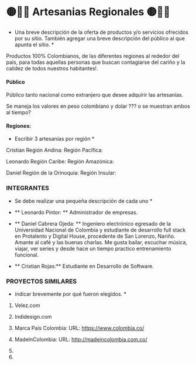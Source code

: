 # 🟡🔵🔴 Artesanias Regionales 🟡🔵🔴

* Una breve descripción de la oferta de productos y/o servicios ofrecidos por su sitio. También agregar una breve descripción del público al que apunta el sitio. *

Productos 100% Colombianos, de las diferentes regiones al rededor del país, para todas aquellas personas que buscan contagiarse del cariño y la calidez de todos nuestros habitantes!.

#### Público
Público tanto nacional como extranjero que desee adquirir las artesanías.

Se maneja los valores en peso colombiano y dolar ??? o se muestran ambos al tiempo?


#### Regiones:

* Escribir 3 artesanías por región *

Cristian
Región Andina:
Región Pacífica:

Leonardo
Región Caribe:
Región Amazónica:

Daniel
Región de la Orinoquía:
Región Insular:


### INTEGRANTES

* Se debe realizar una pequeña descripción de cada uno *

- ** Leonardo Pintor: ** Administrador de empresas.

- ** Daniel Cabrera Ojeda: ** Ingeniero electrónico egresado de la Universidad Nacional de Colombia y estudiante de desarrollo full stack en Protalento y Digital House, procedente de San Lorenzo, Nariño. Amante al café y las buenas charlas. Me gusta bailar, escuchar música, viajar, ver series y desde hace un tiempo practico entrenamiento funcional.     

- ** Cristian Rojas:** Estudiante en Desarrollo de Software.

### PROYECTOS SIMILARES

* indicar brevemente por qué fueron elegidos. *

1. Velez.com

2. Indidesign.com

3. Marca País Colombia: 
    URL: https://www.colombia.co/

4. MadeInColombia: 
    URL: http://madeincolombia.com.co/

5.

6.

